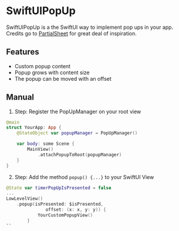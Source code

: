 # SwiftUIPopUp

SwiftUIPopUp is a the SwiftUI way to implement pop ups in your app. 
Credits go to [PartialSheet](https://github.com/AndreaMiotto/PartialSheet) for great deal of inspiration.


## Features
* Custom popup content
* Popup grows with content size
* The popup can be moved with an offset

## Manual

1. Step: Register the PopUpManager on your root view

```swift
@main
struct YourApp: App {
    @StateObject var popupManager = PopUpManager()

    var body: some Scene {
        MainView()
            .attachPopupToRoot(popupManager)
    }
}
```

2. Step: Add the method ```popup() {...}``` to your SwiftUI View
```swift
@State var timerPopUpIsPresented = false
...
LowLevelView()
    .popup(isPresented: $isPresented,
               offset: (x: x, y: y)) {
            YourCustomPopupView()
        }
``
